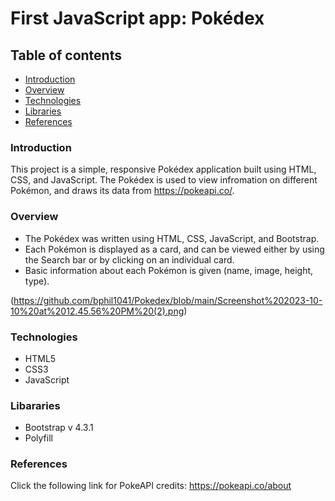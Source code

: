 # First JavaScript app: Pokédex 
## Table of contents 
-   [Introduction](#introduction)
-   [Overview](#overview)
-   [Technologies](#technologies)
-   [Libraries](#libararies)
-   [References](#references)    



### Introduction 

This project is a simple, responsive Pokédex application built using HTML, CSS, and JavaScript. The Pokédex is used to view infromation on different Pokémon, and draws its data from https://pokeapi.co/. 



### Overview 

+ The Pokédex was written using HTML, CSS, JavaScript, and Bootstrap. 
+ Each Pokémon is displayed as a card, and can be viewed either by using the Search bar or by clicking on an individual card.
+ Basic information about each Pokémon is given (name, image, height, type). 

(https://github.com/bphil1041/Pokedex/blob/main/Screenshot%202023-10-10%20at%2012.45.56%20PM%20(2).png)


### Technologies 
+ HTML5
+ CSS3
+ JavaScript


### Libararies 
+ Bootstrap v 4.3.1
+ Polyfill 


### References 

Click the following link for PokeAPI credits:
https://pokeapi.co/about


